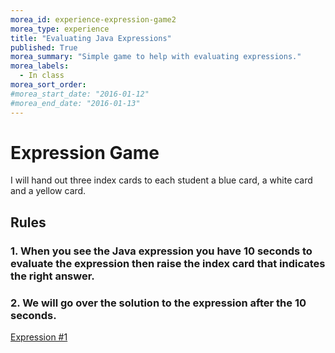 ```yaml
---
morea_id: experience-expression-game2
morea_type: experience
title: "Evaluating Java Expressions"
published: True
morea_summary: "Simple game to help with evaluating expressions."
morea_labels:
  - In class
morea_sort_order:
#morea_start_date: "2016-01-12"
#morea_end_date: "2016-01-13"
---
```


# Expression Game

I will hand out three index cards to each student a blue card, a white card and a yellow card.


## Rules

### 1. When you see the Java expression you have 10 seconds to evaluate the expression then raise the index card that indicates the right answer.

### 2. We will go over the solution to the expression after the 10 seconds.


[Expression #1](expression-game2-1.html)